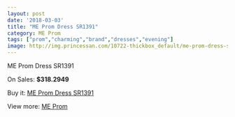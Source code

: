 ```yaml
---
layout: post
date: '2018-03-03'
title: "ME Prom Dress SR1391"
category: ME Prom
tags: ["prom","charming","brand","dresses","evening"]
image: http://img.princessan.com/10722-thickbox_default/me-prom-dress-sr1391.jpg
---
```

ME Prom Dress SR1391

On Sales: **$318.2949**
<a href="https://www.princessan.com/en/me-prom/4725-me-prom-dress-sr1391.html"><amp-img layout="responsive" width="600" height="600" src="//img.princessan.com/10722-thickbox_default/me-prom-dress-sr1391.jpg" alt="ME Prom Dress SR1391 0" /></a>

Buy it: [ME Prom Dress SR1391](https://www.princessan.com/en/me-prom/4725-me-prom-dress-sr1391.html "ME Prom Dress SR1391")

View more: [ME Prom](https://www.princessan.com/en/33-me-prom "ME Prom")